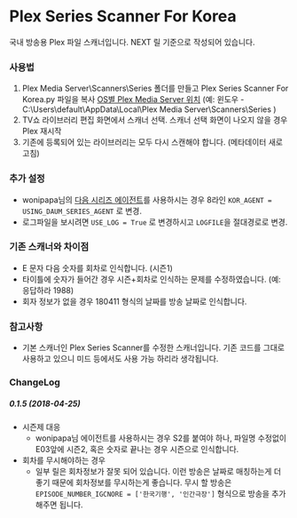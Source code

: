 # Plex Series Scanner For Korea
국내 방송용 Plex 파일 스캐너입니다. NEXT 릴 기준으로 작성되어 있습니다.

### 사용법
1. Plex Media Server\Scanners\Series 폴더를 만들고 Plex Series Scanner For Korea.py 파일을 복사
[OS별 Plex Media Server 위치](https://support.plex.tv/articles/202915258-where-is-the-plex-media-server-data-directory-located/)
(예: 윈도우 - C:\Users\default\AppData\Local\Plex Media Server\Scanners\Series )
2. TV쇼 라이브러리 편집 화면에서 스캐너 선택. 스캐너 선택 화면이 나오지 않을 경우 Plex 재시작
3. 기존에 등록되어 있는 라이브러리는 모두 다시 스캔해야 합니다. (메타데이터 새로 고침)

### 추가 설정
- wonipapa님의 [다음 시리즈 에이전트](https://github.com/wonipapa/DaumMovieTVSeries.bundle)를 사용하시는 경우 8라인 ```KOR_AGENT = USING_DAUM_SERIES_AGENT``` 로 변경.
- 로그파일을 보시려면 ```USE_LOG = True``` 로 변경하시고 ```LOGFILE```을 절대경로로 변경.


### 기존 스캐너와 차이점
- E 문자 다음 숫자를 회차로 인식합니다. (시즌1)
- 타이틀에 숫자가 들어간 경우 시즌+회차로 인식하는 문제를 수정하였습니다. (예: 응답하라 1988)
- 회자 정보가 없을 경우 180411 형식의 날짜를 방송 날짜로 인식합니다.

### 참고사항
 - 기본 스캐너인 Plex Series Scanner를 수정한 스캐너입니다. 기존 코드를 그대로 사용하고 있으니 미드 등에서도 사용 가능 하리라 생각됩니다.


### ChangeLog
##### 0.1.5 (2018-04-25)
- 시즌제 대응
  + wonipapa님 에이전트를 사용하시는 경우 S2를 붙여야 하나, 파일명 수정없이 E03앞에 시즌2, 혹은 숫자로 끝나는 경우 시즌으로 인식합니다.
- 회차를 무시해야하는 경우
  + 일부 릴은 회차정보가 잘못 되어 있습니다. 이런 방송은 날짜로 매칭하는게 더 좋기 때문에 회차정보를 무시하는게 좋습니다. 무시 할 방송은 ```EPISODE_NUMBER_IGCNORE = ['한국기행', '인간극장']``` 형식으로 방송을 추가해주면 됩니다.
